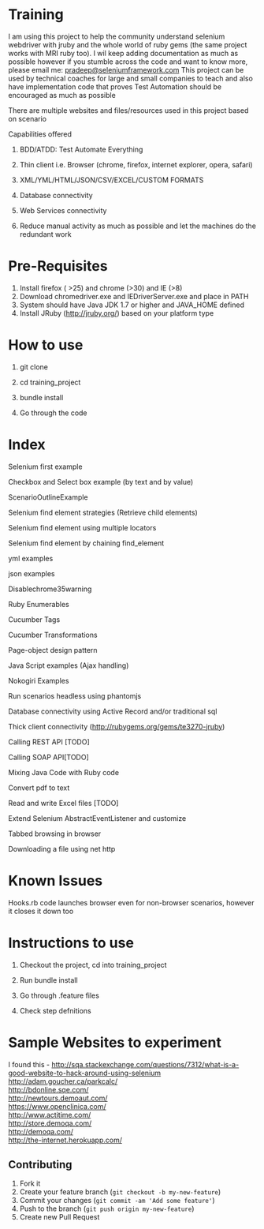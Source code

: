 Training
========

I am using this project to help the community understand selenium webdriver with jruby
and the whole world of ruby gems (the same project works with MRI ruby too). I wil keep adding documentation as much as possible
however if you stumble across the code and want to know more, please email me: pradeep@seleniumframework.com
This project can be used by technical coaches for large and small companies to teach and also have
implementation code that proves Test Automation should be encouraged as much as possible

There are multiple websites and files/resources used in this project based on scenario


Capabilities offered

1) BDD/ATDD: Test Automate Everything

2) Thin client i.e. Browser (chrome, firefox, internet explorer, opera, safari)

3) XML/YML/HTML/JSON/CSV/EXCEL/CUSTOM FORMATS

4) Database connectivity

5) Web Services connectivity

6) Reduce manual activity as much as possible and let the machines do the redundant work

Pre-Requisites
===============
1) Install firefox ( >25) and chrome (>30) and IE (>8)
2) Download chromedriver.exe and IEDriverServer.exe and place in PATH
3) System should have Java JDK 1.7 or higher and JAVA_HOME defined
4) Install JRuby (http://jruby.org/) based on your platform type

How to use
=============
1) git clone  

2) cd training_project  

3) bundle install  

4) Go through the code

Index
===============
Selenium first example

Checkbox and Select box example (by text and by value)

ScenarioOutlineExample

Selenium find element strategies (Retrieve child elements)

Selenium find element using multiple locators

Selenium find element by chaining find_element

yml examples

json examples

Disablechrome35warning

Ruby Enumerables

Cucumber Tags

Cucumber Transformations

Page-object design pattern

Java Script examples (Ajax handling)

Nokogiri Examples

Run scenarios headless using phantomjs

Database connectivity using Active Record and/or traditional sql

Thick client connectivity (http://rubygems.org/gems/te3270-jruby)

Calling REST API [TODO]

Calling SOAP API[TODO]

Mixing Java Code with Ruby code

Convert pdf to text

Read and write Excel files [TODO]

Extend Selenium AbstractEventListener and customize

Tabbed browsing in browser

Downloading a file using net http


Known Issues
=====================
Hooks.rb code launches browser even for non-browser scenarios, however it closes it down too


Instructions to use
=====================

1) Checkout the project, cd into training_project  

2) Run bundle install  

3) Go through .feature files  

4) Check step defnitions

Sample Websites to experiment
==============================
I found this - http://sqa.stackexchange.com/questions/7312/what-is-a-good-website-to-hack-around-using-selenium  
http://adam.goucher.ca/parkcalc/  
http://bdonline.sqe.com/  
http://newtours.demoaut.com/  
https://www.openclinica.com/  
http://www.actitime.com/  
http://store.demoqa.com/  
http://demoqa.com/  
http://the-internet.herokuapp.com/  


## Contributing

1. Fork it
2. Create your feature branch (`git checkout -b my-new-feature`)
3. Commit your changes (`git commit -am 'Add some feature'`)
4. Push to the branch (`git push origin my-new-feature`)
5. Create new Pull Request
